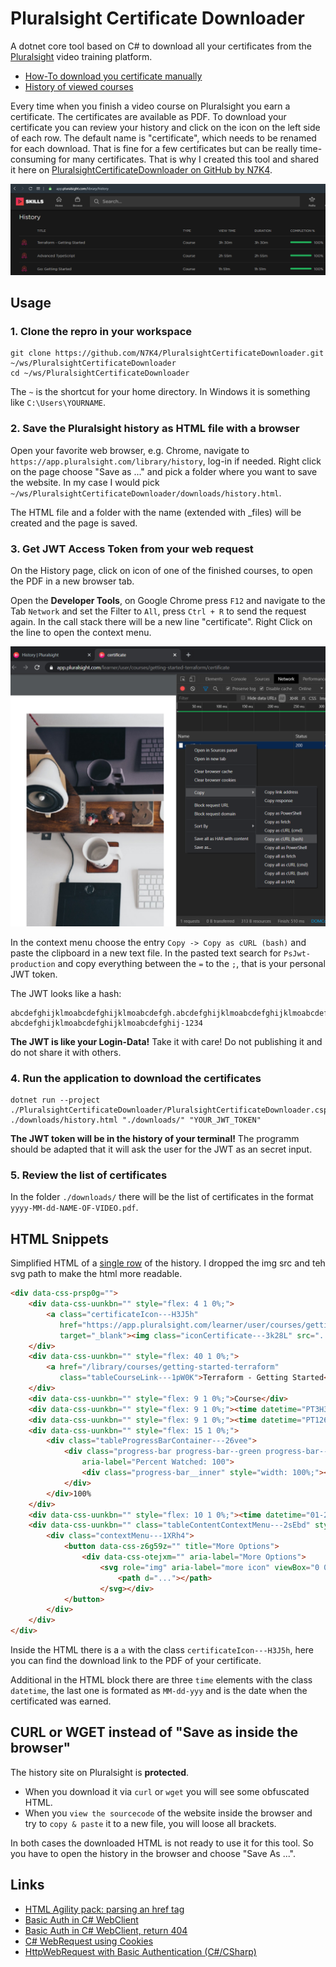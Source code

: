 # Pluralsight Certificate Downloader

A dotnet core tool based on C# to download all your certificates from the [Pluralsight](https://pluralsight.com) video training platform.

* [How-To download you certificate manually](https://help.pluralsight.com/help/certificate-of-completion)
* [History of viewed courses](https://app.pluralsight.com/library/history)

Every time when you finish a video course on Pluralsight you earn a certificate. The certificates are available as PDF. To download your certificate you can review your history and click on the icon on the left side of each row. The default name is "certificate", which needs to be renamed for each download. That is fine for a few certificates but can be really time-consuming for many certificates. That is why I created this tool and shared it here on [PluralsightCertificateDownloader on GitHub by N7K4](https://github.com/N7K4/PluralsightCertificateDownloader).  

![Pluralsight History](./assets/history.png)

## Usage

### 1. Clone the repro in your workspace

```terminal
git clone https://github.com/N7K4/PluralsightCertificateDownloader.git ~/ws/PluralsightCertificateDownloader
cd ~/ws/PluralsightCertificateDownloader
```

The `~` is the shortcut for your home directory. In Windows it is something like `C:\Users\YOURNAME`.

### 2. Save the Pluralsight history as HTML file with a browser

Open your favorite web browser, e.g. Chrome, navigate to `https://app.pluralsight.com/library/history`, log-in if needed. Right click on the page choose "Save as ..." and pick a folder where you want to save the website. In my case I would pick `~/ws/PluralsightCertificateDownloader/downloads/history.html`.  

The HTML file and a folder with the name (extended with _files) will be created and the page is saved.

### 3. Get JWT Access Token from your web request

On the History page, click on icon of one of the finished courses, to open the PDF in a new browser tab.

Open the **Developer Tools**, on Google Chrome press `F12` and navigate to the Tab `Network` and set the Filter to `All`, press `Ctrl + R` to send the request again. In the call stack there will be a new line "certificate". Right Click on the line to open the context menu.

![Chrome DevTools Network](./assets/GetJWTtoken.png)

In the context menu choose the entry `Copy -> Copy as cURL (bash)` and paste the clipboard in a new text file. In the pasted text search for `PsJwt-production` and copy everything between the `=` to the `;`, that is your personal JWT token.

The JWT looks like a hash:

```text
abcdefghijklmoabcdefghijklmoabcdefgh.abcdefghijklmoabcdefghijklmoabcdefghijklmoabcdefghijklmoabcdefghijklmoabcdefghijklmoabcdefghijklmoabcdefghijklm.
abcdefghijklmoabcdefghijklmoabcdefghij-1234
```

**The JWT is like your Login-Data!** Take it with care! Do not publishing it and do not share it with others.

### 4. Run the application to download the certificates

```terminal
dotnet run --project ./PluralsightCertificateDownloader/PluralsightCertificateDownloader.csproj ./downloads/history.html "./downloads/" "YOUR_JWT_TOKEN"
```

**The JWT token will be in the history of your terminal!** The programm should be adapted that it will ask the user for the JWT as an secret input.

### 5. Review the list of certificates

In the folder `./downloads/` there will be the list of certificates in the format `yyyy-MM-dd-NAME-OF-VIDEO.pdf`.

## HTML Snippets

Simplified HTML of a [single row](./assets/SingleRowOfHistory.html) of the history. I dropped the img src and teh svg path to make the html more readable.  

```html
<div data-css-prsp0g="">
    <div data-css-uunkbn="" style="flex: 4 1 0%;">
        <a class="certificateIcon---H3J5h"
           href="https://app.pluralsight.com/learner/user/courses/getting-started-terraform/certificate"
           target="_blank"><img class="iconCertificate---3k28L" src="..."></a>
    </div>
    <div data-css-uunkbn="" style="flex: 40 1 0%;">
        <a href="/library/courses/getting-started-terraform"
           class="tableCourseLink---1pW0K">Terraform - Getting Started</a>
    </div>
    <div data-css-uunkbn="" style="flex: 9 1 0%;">Course</div>
    <div data-css-uunkbn="" style="flex: 9 1 0%;"><time datetime="PT3H30M21S">3h 30m</time></div>
    <div data-css-uunkbn="" style="flex: 9 1 0%;"><time datetime="PT12621.9844220S">3h 30m</time></div>
    <div data-css-uunkbn="" style="flex: 15 1 0%;">
        <div class="tableProgressBarContainer---26vee">
            <div class="progress-bar progress-bar--green progress-bar--border-radius-medium"
                aria-label="Percent Watched: 100">
                <div class="progress-bar__inner" style="width: 100%;"></div>
            </div>
        </div>100%
    </div>
    <div data-css-uunkbn="" style="flex: 10 1 0%;"><time datetime="01-28-2020">Jan 28, 2020</time></div>
    <div data-css-uunkbn="" class="tableContentContextMenu---2sEbd" style="flex: 4 1 0%;">
        <div class="contextMenu---1XRh4">
            <button data-css-z6g59z="" title="More Options">
                <div data-css-otejxm="" aria-label="More Options">
                    <svg role="img" aria-label="more icon" viewBox="0 0 24 24" xmlns="http://www.w3.org/2000/svg">
                        <path d="..."></path>
                    </svg></div>
            </button>
        </div>
    </div>
</div>
```

Inside the HTML there is a `a` with the class `certificateIcon---H3J5h`, here you can find the download link to the PDF of your certificate.  

Additional in the HTML block there are three `time` elements with the class `datetime`, the last one is formated as `MM-dd-yyy` and is the date when the certificated was earned.  

## CURL or WGET instead of "Save as inside the browser"

The history site on Pluralsight is **protected**.  

* When you download it via `curl` or `wget` you will see some obfuscated HTML.
* When you `view the sourcecode` of the website inside the browser and try to `copy & paste` it to a new file, you will loose all brackets.

In both cases the downloaded HTML is not ready to use it for this tool. So you have to open the history in the browser and choose "Save As ...".  

## Links

* [HTML Agility pack: parsing an href tag](https://stackoverflow.com/questions/8497673/html-agility-pack-parsing-an-href-tag)
* [Basic Auth in C# WebClient](https://stackoverflow.com/questions/28614985/c-sharp-webclient-http-basic-authentication-failing-401-with-correct-credentials)
* [Basic Auth in C# WebClient, return 404](https://stackoverflow.com/questions/16044313/webclient-httpwebrequest-with-basic-authentication-returns-404-not-found-for-v)
* [C# WebRequest using Cookies](https://stackoverflow.com/questions/4158448/c-sharp-webrequest-using-cookies)
* [HttpWebRequest with Basic Authentication (C#/CSharp)](https://stickler.de/en/information/code-snippets/httpwebrequest-basic-authentication)
